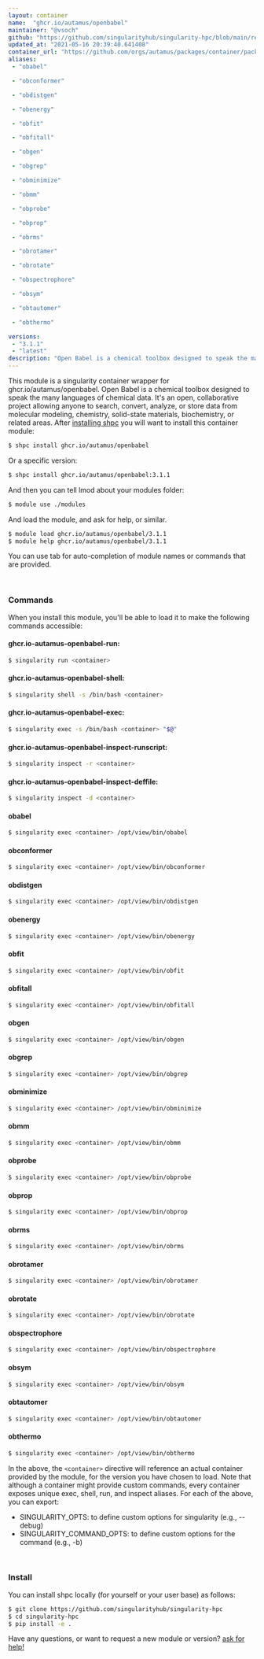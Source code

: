 ```yaml
---
layout: container
name:  "ghcr.io/autamus/openbabel"
maintainer: "@vsoch"
github: "https://github.com/singularityhub/singularity-hpc/blob/main/registry/ghcr.io/autamus/openbabel/container.yaml"
updated_at: "2021-05-16 20:39:40.641408"
container_url: "https://github.com/orgs/autamus/packages/container/package/openbabel"
aliases:
 - "obabel"

 - "obconformer"

 - "obdistgen"

 - "obenergy"

 - "obfit"

 - "obfitall"

 - "obgen"

 - "obgrep"

 - "obminimize"

 - "obmm"

 - "obprobe"

 - "obprop"

 - "obrms"

 - "obrotamer"

 - "obrotate"

 - "obspectrophore"

 - "obsym"

 - "obtautomer"

 - "obthermo"

versions:
 - "3.1.1"
 - "latest"
description: "Open Babel is a chemical toolbox designed to speak the many languages of chemical data. It's an open, collaborative project allowing anyone to search, convert, analyze, or store data from molecular modeling, chemistry, solid-state materials, biochemistry, or related areas."
---
```


This module is a singularity container wrapper for ghcr.io/autamus/openbabel.
Open Babel is a chemical toolbox designed to speak the many languages of chemical data. It's an open, collaborative project allowing anyone to search, convert, analyze, or store data from molecular modeling, chemistry, solid-state materials, biochemistry, or related areas.
After [installing shpc](#install) you will want to install this container module:

```bash
$ shpc install ghcr.io/autamus/openbabel
```

Or a specific version:

```bash
$ shpc install ghcr.io/autamus/openbabel:3.1.1
```

And then you can tell lmod about your modules folder:

```bash
$ module use ./modules
```

And load the module, and ask for help, or similar.

```bash
$ module load ghcr.io/autamus/openbabel/3.1.1
$ module help ghcr.io/autamus/openbabel/3.1.1
```

You can use tab for auto-completion of module names or commands that are provided.

<br>

### Commands

When you install this module, you'll be able to load it to make the following commands accessible:

#### ghcr.io-autamus-openbabel-run:

```bash
$ singularity run <container>
```

#### ghcr.io-autamus-openbabel-shell:

```bash
$ singularity shell -s /bin/bash <container>
```

#### ghcr.io-autamus-openbabel-exec:

```bash
$ singularity exec -s /bin/bash <container> "$@"
```

#### ghcr.io-autamus-openbabel-inspect-runscript:

```bash
$ singularity inspect -r <container>
```

#### ghcr.io-autamus-openbabel-inspect-deffile:

```bash
$ singularity inspect -d <container>
```


#### obabel
       
```bash
$ singularity exec <container> /opt/view/bin/obabel
```


#### obconformer
       
```bash
$ singularity exec <container> /opt/view/bin/obconformer
```


#### obdistgen
       
```bash
$ singularity exec <container> /opt/view/bin/obdistgen
```


#### obenergy
       
```bash
$ singularity exec <container> /opt/view/bin/obenergy
```


#### obfit
       
```bash
$ singularity exec <container> /opt/view/bin/obfit
```


#### obfitall
       
```bash
$ singularity exec <container> /opt/view/bin/obfitall
```


#### obgen
       
```bash
$ singularity exec <container> /opt/view/bin/obgen
```


#### obgrep
       
```bash
$ singularity exec <container> /opt/view/bin/obgrep
```


#### obminimize
       
```bash
$ singularity exec <container> /opt/view/bin/obminimize
```


#### obmm
       
```bash
$ singularity exec <container> /opt/view/bin/obmm
```


#### obprobe
       
```bash
$ singularity exec <container> /opt/view/bin/obprobe
```


#### obprop
       
```bash
$ singularity exec <container> /opt/view/bin/obprop
```


#### obrms
       
```bash
$ singularity exec <container> /opt/view/bin/obrms
```


#### obrotamer
       
```bash
$ singularity exec <container> /opt/view/bin/obrotamer
```


#### obrotate
       
```bash
$ singularity exec <container> /opt/view/bin/obrotate
```


#### obspectrophore
       
```bash
$ singularity exec <container> /opt/view/bin/obspectrophore
```


#### obsym
       
```bash
$ singularity exec <container> /opt/view/bin/obsym
```


#### obtautomer
       
```bash
$ singularity exec <container> /opt/view/bin/obtautomer
```


#### obthermo
       
```bash
$ singularity exec <container> /opt/view/bin/obthermo
```



In the above, the `<container>` directive will reference an actual container provided
by the module, for the version you have chosen to load. Note that although a container
might provide custom commands, every container exposes unique exec, shell, run, and
inspect aliases. For each of the above, you can export:

 - SINGULARITY_OPTS: to define custom options for singularity (e.g., --debug)
 - SINGULARITY_COMMAND_OPTS: to define custom options for the command (e.g., -b)

<br>
  
### Install

You can install shpc locally (for yourself or your user base) as follows:

```bash
$ git clone https://github.com/singularityhub/singularity-hpc
$ cd singularity-hpc
$ pip install -e .
```

Have any questions, or want to request a new module or version? [ask for help!](https://github.com/singularityhub/singularity-hpc/issues)